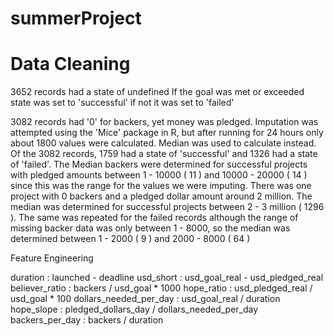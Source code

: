 # summerProject
# Data Cleaning 
3652 records had a state of undefined
  If the goal was met or exceeded state was set to 'successful' if not it was set to 'failed'

3082 records had '0' for backers, yet money was pledged.  Imputation was attempted using the 'Mice' package in R, but after running for 24 hours only about 1800 values were calculated.
Median was used to calculate instead.  Of the 3082 records, 1759 had a state of 'successful' and 1326 had a state of 'failed'.  The Median backers were determined for successful projects with pledged amounts between 1 - 10000 ( 11 ) and 10000 - 20000 ( 14 ) since this was the range for the values we were imputing.  There was one project with 0 backers and a pledged dollar amount around 2 million.  The median was determined for successful projects between 2 - 3  million ( 1296 ).  The same was repeated for the failed records although the range of missing backer data was only between 1 - 8000, so the median was determined between  1 - 2000 ( 9 ) and 2000 - 8000 ( 64 ) 

Feature Engineering

duration : launched - deadline
usd_short : usd_goal_real - usd_pledged_real
believer_ratio : backers / usd_goal  * 1000
hope_ratio : usd_pledged_real / usd_goal * 100
dollars_needed_per_day : usd_goal_real / duration
hope_slope : pledged_dollars_day / dollars_needed_per_day 
backers_per_day : backers / duration








